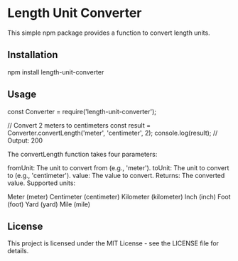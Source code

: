 # Length Unit Converter
This simple npm package provides a function to convert length units.

## Installation
npm install length-unit-converter

## Usage
const Converter = require('length-unit-converter');

// Convert 2 meters to centimeters
const result = Converter.convertLength('meter', 'centimeter', 2);
console.log(result); // Output: 200

The convertLength function takes four parameters:

fromUnit: The unit to convert from (e.g., 'meter').
toUnit: The unit to convert to (e.g., 'centimeter').
value: The value to convert.
Returns: The converted value.
Supported units:

Meter (meter)
Centimeter (centimeter)
Kilometer (kilometer)
Inch (inch)
Foot (foot)
Yard (yard)
Mile (mile)

## License
This project is licensed under the MIT License - see the LICENSE file for details.